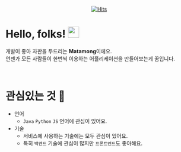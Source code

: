   <div align=center>
	
[![Hits](https://hits.seeyoufarm.com/api/count/incr/badge.svg?url=https%3A%2F%2Fgithub.com%2Fmatamong&count_bg=%236AA4DA&title_bg=%23B4AFAF&icon=&icon_color=%23E7E7E7&title=hits&edge_flat=false)](https://hits.seeyoufarm.com)	
  </div>
  
# Hello, folks! <img src="https://raw.githubusercontent.com/MartinHeinz/MartinHeinz/master/wave.gif" width="30px">
개발이 좋아 자판을 두드리는 **Matamong**이에요. <br>
언젠가 모든 사람들이 한번씩 이용하는 어플리케이션을 만들어보는게 꿈입니다.

<br>

# 관심있는 것 &#128064; 
- 언어
  - `Java` `Python` `JS` 언어에 관심이 있어요.
- 기술
  - 서비스에 사용하는 기술에는 모두 관심이 있어요. 
  - 특히 `백엔드` 기술에 관심이 많지만 `프론트엔드`도 좋아해요.

<br>
